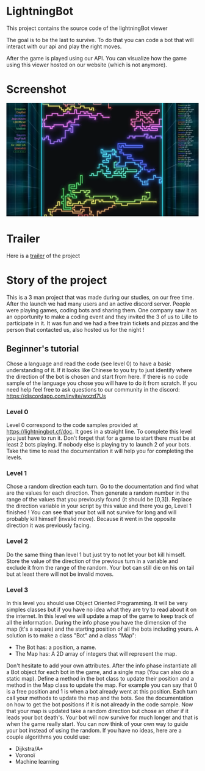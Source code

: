 # LightningBot

This project contains the source code of the lightningBot viewer


The goal is to be the last to survive. To do that you can code a bot that will interact with our api and play the right moves.


After the game is played using our API. You can visualize how the game using this viewer hosted on our website (which is not anymore).


# Screenshot

![lightningbot-screen](resources/lightningbot.png)

# Trailer

Here is a [trailer](https://www.youtube.com/watch?v=rjhCD6h5H-k) of the project


# Story of the project

This is a 3 man project that was made during our studies, on our free time.
After the launch we had many users and an active discord server. People were playing games, coding bots and sharing them.
One company saw it as an opportunity to make a coding event and they invited the 3 of us to Lille to participate in it. It was fun and we had a free train tickets and pizzas and the person that contacted us, also hosted us for the night !


## Beginner's tutorial

Chose a language and read the code (see level 0) to have a basic understanding of it. If it looks like Chinese to you try to just identify where the direction of the bot is chosen and start from here. If there is no code sample of the language you chose you will have to do it from scratch.
If you need help feel free to ask questions to our community in the discord:
https://discordapp.com/invite/wxzd7Us


### Level 0
Level 0 correspond to the code samples provided at https://lightningbot.cf/doc. It goes in a straight line. To complete this level you just have to run it. Don't forget that for a game to start there must be at least 2 bots playing. If nobody else is playing try to launch 2 of your bots. Take the time to read the documentation it will help you for completing the levels.
### Level 1
Chose a random direction each turn. Go to the documentation and find what are the values for each direction. Then generate a random number in the range of the values that you previously found (it should be [0,3]). Replace the direction variable in your script by this value and there you go, Level 1 finished ! You can see that your bot will not survive for long and will probably kill himself (invalid move). Because it went in the opposite direction it was previously facing.
### Level 2
Do the same thing than level 1 but just try to not let your bot kill himself. Store the value of the direction of the previous turn in a variable and exclude it from the range of the random. Your bot can still die on his on tail but at least there will not be invalid moves.
### Level 3
In this level you should use Object Oriented Programming. It will be very simples classes but if you have no idea what they are try to read about it on the internet. In this level we will
update a map of the game to keep track of all the information. During the info phase you have the dimension of the map (it's a square) and the starting position of all the bots including yours. A solution is to make a class "Bot" and a class "Map":

- The Bot has: a position, a name.
- The Map has: A 2D array of integers that will represent the map.

Don't hesitate to add your own attributes.
After the info phase instantiate all a Bot object for each bot in the game, and a single map (You can also do a static map). Define a method in the bot class to update their position and a method in the Map class to update the map. For example you can say that 0 is a free position and 1 is when a bot already went at this position. Each turn call your methods to update the map and the bots. See the documentation on how to get the bot positions if it is not already in the code sample. Now that your map is updated take a random direction but chose an other if it leads your bot death's. Your bot will now survive for much longer and that is when the game really start.
You can now think of your own way to guide your bot instead of using the random.
If you have no ideas, here are a couple algorithms you could use:
- Dijkstra/A*
- Voronoï
- Machine learning


